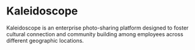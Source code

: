 # Kaleidoscope
Kaleidoscope is an enterprise photo-sharing platform designed to foster cultural connection and community building among employees across different geographic locations.
